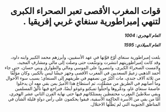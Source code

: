 <h1 dir="rtl">قوات المغرب الأقصى تعبر الصحراء الكبرى لتنهي إمبراطورية سنغاي غربي إفريقيا .</h1>

<h5 dir="rtl">العام الهجري:  1004

العام الميلادي: 1595

</h5>

<p dir="rtl">بلغت إمبراطورية سنغاي أوْجَ قوَّتها في عهد الأسقيين، وأبرزهم محمد الكبير وابنه داود، وقد كانت إمبراطوريتهم انتشرت وتوسَّعت حتى وصلت إلى مالي ومشارفِ المجيد، ولامست الصحراءَ الكبرى، وانتصروا على الموسي ومالي والطوارق وبني حسان، حتى جاء أحمد الذهبي زعيمُ السعديين في المغرب الأقصى وجهز جيشًا ليس بالكبير، وكان مؤلَّفًا من ثلاثة آلاف جندي، مات أكثَرُ من نصفهم في طريقهم إلى السنغاي؛ بسبب سوء الأحوال وما أصابهم في الطريق من مشقَّات، ثم استطاع هذا الأميرُ بمن بقي معه أن يدخلوا عاصمةَ سنغاي غاو، ودمَّروها واحتلُّوا تمبكتو وغوغو أيضًا، فتراجع فيها تألُّقُ المسلمين وبقي سلاطينُ المغرب محتفظين بممتلكاتهم فيها حتى نهاية القرن الثاني عشر الهجري، أمَّا من بقي من الأُسرة الحاكمة الأسقية، فبقوا يحكمون على رأس دولةٍ قليلة الشأن في المناطق الجنوبية التي لم يَطُلْها الاحتلال.</p></br>
